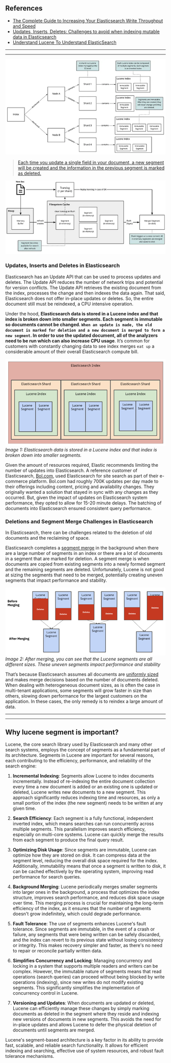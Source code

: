 ## References
- [The Complete Guide to Increasing Your Elasticsearch Write Throughput and Speed](https://luis-sena.medium.com/the-complete-guide-to-increase-your-elasticsearch-write-throughput-e3da4c1f9e92)
- [Updates, Inserts, Deletes: Challenges to avoid when indexing mutable data in Elasticsearch](https://rockset.com/blog/updates-inserts-deletes-elasticsearch-rockset/)
- [Understand Lucene To Understand ElasticSearch](https://blog.devgenius.io/understand-lucene-to-understand-elasticsearch-85037d5b7577)

----
----

![](lucene-index.png)

> [Each time you update a single field in your document, a new segment will be created and the information in the previous segment is marked as deleted.](https://luis-sena.medium.com/the-complete-guide-to-increase-your-elasticsearch-write-throughput-e3da4c1f9e92)

![](lucene-index-1.png)

### Updates, Inserts and Deletes in Elasticsearch

Elasticsearch has an Update API that can be used to process updates and deletes. The Update API reduces the number of network trips and potential for version conflicts. The Update API retrieves the existing document from the index, processes the change and then indexes the data again. That said, Elasticsearch does not offer in-place updates or deletes. So, the entire document still must be reindexed, a CPU intensive operation.

Under the hood, **Elasticsearch data is stored in a Lucene index and that index is broken down into smaller segments. Each segment is immutable so documents cannot be changed. `When an update is made, the old document is marked for deletion and a new document is merged to form a new segment`. In order to use the updated document, all of the analyzers need to be run which can also increase CPU usage**. It’s common for customers with constantly changing data to see index merges `eat up` a considerable amount of their overall Elasticsearch compute bill.

![Elasticsearch Index](elasticsearch-lucene-index.png)_Image 1: Elasticsearch data is stored in a Lucene index and that index is broken down into smaller segments._

Given the amount of resources required, Elastic recommends limiting the number of updates into Elasticsearch. A reference customer of Elasticsearch, [Bol.com](https://www.elastic.co/blog/finding-a-scalable-data-model-for-search-at-bol-com), used Elasticsearch for site search as part of their e-commerce platform. Bol.com had roughly 700K updates per day made to their offerings including content, pricing and availability changes. They originally wanted a solution that stayed in sync with any changes as they occurred. But, given the impact of updates on Elasticsearch system performance, they opted to allow for 15-20 minute delays. The batching of documents into Elasticsearch ensured consistent query performance.

### Deletions and Segment Merge Challenges in Elasticsearch

In Elasticsearch, there can be challenges related to the deletion of old documents and the reclaiming of space.

Elasticsearch completes a [segment merge](https://www.elastic.co/blog/found-keeping-elasticsearch-in-sync) in the background when there are a large number of segments in an index or there are a lot of documents in a segment that are marked for deletion. A segment merge is when documents are copied from existing segments into a newly formed segment and the remaining segments are deleted. Unfortunately, Lucene is not good at sizing the segments that need to be merged, potentially creating uneven segments that impact performance and stability.

![](segment/lucene-segment-merging.png)
_Image 2: After merging, you can see that the Lucene segments are all different sizes. These uneven segments impact performance and stability_

That’s because Elasticsearch assumes all documents are [uniformly sized](https://blog.mikemccandless.com/2011/02/visualizing-lucenes-segment-merges.html) and makes merge decisions based on the number of documents deleted. When dealing with heterogeneous document sizes, as is often the case in multi-tenant applications, some segments will grow faster in size than others, slowing down performance for the largest customers on the application. In these cases, the only remedy is to reindex a large amount of data.

----
----

## Why lucene segment is important?

Lucene, the core search library used by Elasticsearch and many other search systems, employs the concept of segments as a fundamental part of its architecture. Segments in Lucene are important for several reasons, each contributing to the efficiency, performance, and reliability of the search engine:

1. **Incremental Indexing**: Segments allow Lucene to index documents incrementally. Instead of re-indexing the entire document collection every time a new document is added or an existing one is updated or deleted, Lucene writes new documents to a new segment. This approach significantly reduces indexing time and resources, as only a small portion of the index (the new segment) needs to be written at any given time.

2. **Search Efficiency**: Each segment is a fully functional, independent inverted index, which means searches can run concurrently across multiple segments. This parallelism improves search efficiency, especially on multi-core systems. Lucene can quickly merge the results from each segment to produce the final query result.

3. **Optimizing Disk Usage**: Since segments are immutable, Lucene can optimize how they are stored on disk. It can compress data at the segment level, reducing the overall disk space required for the index. Additionally, immutability means that once a segment is written to disk, it can be cached effectively by the operating system, improving read performance for search queries.

4. **Background Merging**: Lucene periodically merges smaller segments into larger ones in the background, a process that optimizes the index structure, improves search performance, and reduces disk space usage over time. This merging process is crucial for maintaining the long-term efficiency of the index, as it ensures that the number of segments doesn't grow indefinitely, which could degrade performance.

5. **Fault Tolerance**: The use of segments enhances Lucene's fault tolerance. Since segments are immutable, in the event of a crash or failure, any segments that were being written can be safely discarded, and the index can revert to its previous state without losing consistency or integrity. This makes recovery simpler and faster, as there's no need to repair or reconcile partially written data.

6. **Simplifies Concurrency and Locking**: Managing concurrency and locking in a system that supports multiple readers and writers can be complex. However, the immutable nature of segments means that read operations (search queries) can proceed without being blocked by write operations (indexing), since new writes do not modify existing segments. This significantly simplifies the implementation of concurrency control in Lucene.

7. **Versioning and Updates**: When documents are updated or deleted, Lucene can efficiently manage these changes by simply marking documents as deleted in the segment where they reside and indexing new versions of documents in new segments. This avoids the need for in-place updates and allows Lucene to defer the physical deletion of documents until segments are merged.

Lucene's segment-based architecture is a key factor in its ability to provide fast, scalable, and reliable search functionality. It allows for efficient indexing and searching, effective use of system resources, and robust fault tolerance mechanisms.
